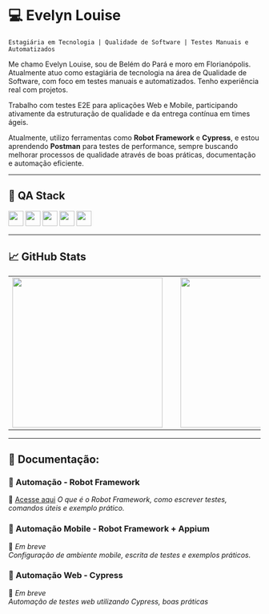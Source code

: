 # 💻  Evelyn Louise

`Estagiária em Tecnologia | Qualidade de Software | Testes Manuais e Automatizados`

Me chamo Evelyn Louise, sou de Belém do Pará e moro em Florianópolis. Atualmente atuo como estagiária de tecnologia na área de Qualidade de Software, com foco em testes manuais e automatizados. Tenho experiência real com projetos.

Trabalho com testes E2E para aplicações Web e Mobile, participando ativamente da estruturação de qualidade e da entrega contínua em times ágeis.

Atualmente, utilizo ferramentas como **Robot Framework** e **Cypress**, e estou aprendendo **Postman** para testes de performance, sempre buscando melhorar processos de qualidade através de boas práticas, documentação e automação eficiente.

---

## 🧪 QA Stack

<p>
  <img src="https://github.com/user-attachments/assets/61354ce0-2b16-4e0b-b9d7-fa3bd3adc678" width="30px" />
  <img src="https://github.com/user-attachments/assets/71898884-39ec-4790-a48e-962ca3fe591b" width="30px" />
  <img src="https://camo.githubusercontent.com/5c2595c2fcc9ef7ffa97d14f868547d945d5cee65045377c7c34611b5a67c139/68747470733a2f2f7777772e766563746f726c6f676f2e7a6f6e652f6c6f676f732f676574706f73746d616e2f676574706f73746d616e2d69636f6e2e737667" width="30px" />
  <img src="https://camo.githubusercontent.com/846a58b5795502a7f7b4016dd2c934bad2d3b80341db7ce9fc0ada3c8a1ac2d3/68747470733a2f2f63646e2e6a7364656c6976722e6e65742f67682f64657669636f6e732f64657669636f6e2f69636f6e732f6a6972612f6a6972612d6f726967696e616c2e737667" width="30px" />
  <img src="https://camo.githubusercontent.com/3bfa7d7dfc3ced5f92df6b2b08b0e18e5c532b8ea2b022d5b05d98087c856fb4/68747470733a2f2f63646e2e6a7364656c6976722e6e65742f67682f64657669636f6e732f64657669636f6e406c61746573742f69636f6e732f636f6e666c75656e63652f636f6e666c75656e63652d6f726967696e616c2e737667" width="30px" />
</p>

---

## 📈 GitHub Stats

<table>
  <tr>
    <td><img src="https://github-readme-stats.vercel.app/api?username=EvelynLouise&show_icons=true&theme=radical" width="300" /></td>
    <td style="width:20px;">&nbsp;</td>
    <td><img src="https://github-readme-stats.vercel.app/api/top-langs/?username=EvelynLouise&layout=compact&theme=radical" width="300" /></td>
  </tr>
</table>


---

## 📂 Documentação:

### 📁 Automação - Robot Framework  
🔗 [Acesse aqui](https://github.com/evelynlou/Automa-o-de-Testes)
*O que é o Robot Framework, como escrever testes, comandos úteis e exemplo prático.*

### 📁 Automação Mobile - Robot Framework + Appium  
🔗 *Em breve*  
*Configuração de ambiente mobile, escrita de testes e exemplos práticos.*

### 📁 Automação Web - Cypress  
🔗 *Em breve*  
*Automação de testes web utilizando Cypress, boas práticas*
